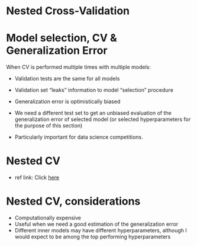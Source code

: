 # Nested Cross-Validation

# Model selection, CV & Generalization Error

When CV is performed multiple times with multiple models:
- Validation tests are the same for all models
- Validation set “leaks” information to model “selection” procedure
-  Generalization error is optimistically biased

- We need a different test set to get an unbiased evaluation of the generalization error of selected model (or selected hyperparameters for the purpose of this section)
- Particularly important for data science competitions.

# Nested CV
- ref link: Click [here](https://machinelearningmastery.com/nested-cross-validation-for-machine-learning-with-python/#:~:text=Nested%20cross%2Dvalidation%20is%20an,of%20overfitting%20the%20training%20dataset.&text=Typically%2C%20the%20k%2Dfold%20cross,model%20on%20the%20holdout%20fold.)

# Nested CV, considerations
- Computationally expensive
- Useful when we need a good estimation of the generalization error
- Different inner models may have different hyperparameters, although I would expect to be among the top performing hyperparameters

